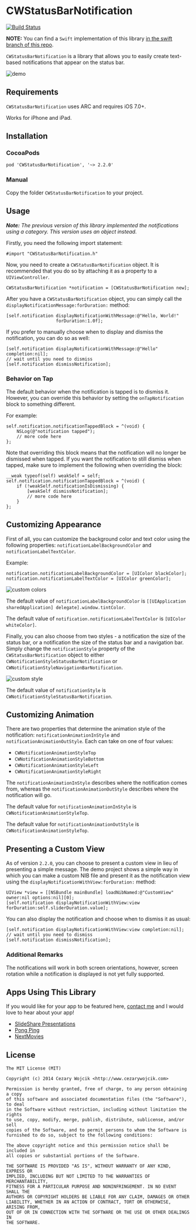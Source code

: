 # CWStatusBarNotification

[![Build Status](https://travis-ci.org/cezarywojcik/CWStatusBarNotification.png?branch=master)](https://travis-ci.org/cezarywojcik/CWStatusBarNotification)

**NOTE:** You can find a `Swift` implementation of this library [in the swift branch of this repo](https://github.com/cezarywojcik/CWStatusBarNotification/tree/swift).

`CWStatusBarNotification` is a library that allows you to easily create text-based notifications that appear on the status bar.

![demo](screenshots/demo.gif)

## Requirements

`CWStatusBarNotification` uses ARC and requires iOS 7.0+.

Works for iPhone and iPad.

## Installation

### CocoaPods

`pod 'CWStatusBarNotification', '~> 2.2.0'`

### Manual

Copy the folder `CWStatusBarNotification` to your project.

## Usage

***Note:** The previous version of this library implemented the notifications using a category. This version uses an object instead.*

Firstly, you need the following import statement:

```objc
#import "CWStatusBarNotification.h"
```

Now, you need to create a `CWStatusBarNotification` object. It is recommended that you do so by attaching it as a property to a `UIViewController`.

```objc
CWStatusBarNotification *notification = [CWStatusBarNotification new];
```

After you have a `CWStatusBarNotification` object, you can simply call the `displayNotificationMessage:forDuration:` method:

```objc
[self.notification displayNotificationWithMessage:@"Hello, World!"
                   forDuration:1.0f];
```

If you prefer to manually choose when to display and dismiss the notification, you can do so as well:

```objc
[self.notification displayNotificationWithMessage:@"Hello" completion:nil];
// wait until you need to dismiss
[self.notification dismissNotification];
```

### Behavior on Tap

The default behavior when the notification is tapped is to dismiss it. However, you can override this behavior by setting the `onTapNotification` block to something different. 

For example:

```objc
self.notification.notificationTappedBlock = ^(void) {
    NSLog(@"notification tapped");
    // more code here
};
```

Note that overriding this block means that the notification will no longer be dismissed when tapped. If you want the notification to still dismiss when tapped, make sure to implement the following when overriding the block:

```objc
__weak typeof(self) weakSelf = self;
self.notification.notificationTappedBlock = ^(void) {
    if (!weakSelf.notificationIsDismissing) {
        [weakSelf dismissNotification];
        // more code here
    }
};
```

## Customizing Appearance

First of all, you can customize the background color and text color using the following properties: `notificationLabelBackgroundColor` and `notificationLabelTextColor`.

Example:

```objc
notification.notificationLabelBackgroundColor = [UIColor blackColor];
notification.notificationLabelTextColor = [UIColor greenColor];
```

![custom colors](screenshots/ss1.gif)

The default value of `notificationLabelBackgroundColor` is `[[UIApplication sharedApplication] delegate].window.tintColor`.

The default value of `notification.notificationLabelTextColor` is `[UIColor whiteColor]`.

Finally, you can also choose from two styles - a notification the size of the status bar, or a notification the size of the status bar and a navigation bar. Simply change the `notificationStyle` property of the `CWStatusBarNotification` object to either `CWNotificationStyleStatusBarNotification` or `CWNotificationStyleNavigationBarNotification`.

![custom style](screenshots/ss2.gif)

The default value of `notificationStyle` is `CWNotificationStyleStatusBarNotification`.

## Customizing Animation

There are two properties that determine the animation style of the notification: `notificationAnimationInStyle` and `notificationAnimationOutStyle`. Each can take on one of four values:

* `CWNotificationAnimationStyleTop`
* `CWNotificationAnimationStyleBottom`
* `CWNotificationAnimationStyleLeft`
* `CWNotificationAnimationStyleRight`

The `notificationAnimationInStyle` describes where the notification comes from, whereas the `notificationAnimationOutStyle` describes where the notification will go.

The default value for `notificationAnimationInStyle` is `CWNotificationAnimationStyleTop`.

The default value for `notificationAnimationOutStyle` is `CWNotificationAnimationStyleTop`.

## Presenting a Custom View

As of version `2.2.0`, you can choose to present a custom view in lieu of presenting a simple message. The demo project shows a simple way in which you can make a custom NIB file and present it as the notification view using the `displayNotificationWithView:forDuration:` method:

```objc
UIView *view = [[NSBundle mainBundle] loadNibNamed:@"CustomView" owner:nil options:nil][0];
[self.notification displayNotificationWithView:view forDuration:self.sliderDuration.value];
```
   
You can also display the notification and choose when to dismiss it as usual:

```objc
[self.notification displayNotificationWithView:view completion:nil];
// wait until you need to dismiss
[self.notification dismissNotification];
```


### Additional Remarks

The notifications will work in both screen orientations, however, screen rotation while a notification is displayed is not yet fully supported.

## Apps Using This Library

If you would like for your app to be featured here, [contact me](cezarywojcik.com/contact) and I would love to hear about your app!

* [SlideShare Presentations](https://itunes.apple.com/app/id917418728)
* [Pong Ping](https://itunes.apple.com/us/app/pong-ping-social-addictive/id822887888)
* [NextMovies](https://itunes.apple.com/us/app/nextmovies-smart-movie-recommendation/id680850329)

## License

    The MIT License (MIT)

    Copyright (c) 2014 Cezary Wojcik <http://www.cezarywojcik.com>

    Permission is hereby granted, free of charge, to any person obtaining a copy
    of this software and associated documentation files (the "Software"), to deal
    in the Software without restriction, including without limitation the rights
    to use, copy, modify, merge, publish, distribute, sublicense, and/or sell
    copies of the Software, and to permit persons to whom the Software is
    furnished to do so, subject to the following conditions:

    The above copyright notice and this permission notice shall be included in
    all copies or substantial portions of the Software.

    THE SOFTWARE IS PROVIDED "AS IS", WITHOUT WARRANTY OF ANY KIND, EXPRESS OR
    IMPLIED, INCLUDING BUT NOT LIMITED TO THE WARRANTIES OF MERCHANTABILITY,
    FITNESS FOR A PARTICULAR PURPOSE AND NONINFRINGEMENT. IN NO EVENT SHALL THE
    AUTHORS OR COPYRIGHT HOLDERS BE LIABLE FOR ANY CLAIM, DAMAGES OR OTHER
    LIABILITY, WHETHER IN AN ACTION OF CONTRACT, TORT OR OTHERWISE, ARISING FROM,
    OUT OF OR IN CONNECTION WITH THE SOFTWARE OR THE USE OR OTHER DEALINGS IN
    THE SOFTWARE.
